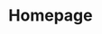 ---
translationKey: homepage
type: homepage
description: Organizamos a sua viagem de sonho a Marrocos, com todo o conforto e segurança,
  para que possa experienciar este país em todo o seu esplendor.
title: Homepage
---
